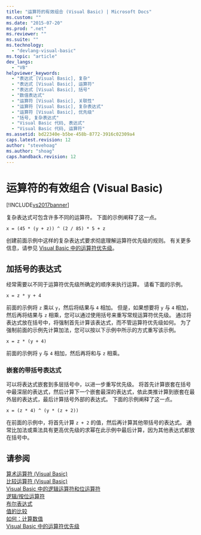 ```yaml
---
title: "运算符的有效组合 (Visual Basic) | Microsoft Docs"
ms.custom: ""
ms.date: "2015-07-20"
ms.prod: ".net"
ms.reviewer: ""
ms.suite: ""
ms.technology: 
  - "devlang-visual-basic"
ms.topic: "article"
dev_langs: 
  - "VB"
helpviewer_keywords: 
  - "表达式 [Visual Basic], 复杂"
  - "表达式 [Visual Basic], 运算符"
  - "表达式 [Visual Basic], 括号"
  - "数值表达式"
  - "运算符 [Visual Basic], 关联性"
  - "运算符 [Visual Basic], 复杂表达式"
  - "运算符 [Visual Basic], 优先级"
  - "括号, 复杂表达式"
  - "Visual Basic 代码, 表达式"
  - "Visual Basic 代码, 运算符"
ms.assetid: bd22340e-b5be-458b-8772-3916c02309a4
caps.latest.revision: 12
author: "stevehoag"
ms.author: "shoag"
caps.handback.revision: 12
---
```

# 运算符的有效组合 (Visual Basic)
[!INCLUDE[vs2017banner](../../../../visual-basic/includes/vs2017banner.md)]

复杂表达式可包含许多不同的运算符。  下面的示例阐释了这一点。  
  
 `x = (45 * (y + z)) ^ (2 / 85) * 5 + z`  
  
 创建前面示例中这样的复杂表达式要求彻底理解运算符优先级的规则。  有关更多信息，请参见 [Visual Basic 中的运算符优先级](../../../../visual-basic/language-reference/operators/operator-precedence.md)。  
  
## 加括号的表达式  
 经常需要以不同于运算符优先级所确定的顺序来执行运算。  请看下面的示例。  
  
 `x = z * y + 4`  
  
 前面的示例将 `z` 乘以 `y`，然后将结果与 `4` 相加。  但是，如果想要将 `y` 与 `4` 相加，然后再将结果与 `z` 相乘，您可以通过使用括号来重写常规运算符优先级。  通过将表达式放在括号中，将强制首先计算该表达式，而不管运算符优先级如何。  为了强制前面的示例先计算加法，您可以按以下示例中所示的方式重写该示例。  
  
 `x = z * (y + 4)`  
  
 前面的示例将 `y` 与 `4` 相加，然后再将和与 `z` 相乘。  
  
### 嵌套的带括号表达式  
 可以将表达式嵌套到多层括号中，以进一步重写优先级。  将首先计算嵌套在括号中最深层的表达式，然后计算下一个嵌套最深的表达式，依此类推计算到嵌套在最外层的表达式，最后计算括号外部的表达式。  下面的示例阐释了这一点。  
  
 `x = (z * 4) ^ (y * (z + 2))`  
  
 在前面的示例中，将首先计算 `z + 2` 的值，然后再计算其他带括号的表达式。  通常比加法或乘法具有更高优先级的求幂在此示例中最后计算，因为其他表达式都放在括号中。  
  
## 请参阅  
 [算术运算符 \(Visual Basic\)](../../../../visual-basic/programming-guide/language-features/operators-and-expressions/arithmetic-operators.md)   
 [比较运算符 \(Visual Basic\)](../../../../visual-basic/programming-guide/language-features/operators-and-expressions/comparison-operators.md)   
 [Visual Basic 中的逻辑运算符和位运算符](../../../../visual-basic/programming-guide/language-features/operators-and-expressions/logical-and-bitwise-operators.md)   
 [逻辑\/按位运算符](../../../../visual-basic/language-reference/operators/logical-bitwise-operators.md)   
 [布尔表达式](../../../../visual-basic/programming-guide/language-features/operators-and-expressions/boolean-expressions.md)   
 [值的比较](../../../../visual-basic/programming-guide/language-features/operators-and-expressions/value-comparisons.md)   
 [如何：计算数值](../../../../visual-basic/programming-guide/language-features/operators-and-expressions/how-to-calculate-numeric-values.md)   
 [Visual Basic 中的运算符优先级](../../../../visual-basic/language-reference/operators/operator-precedence.md)